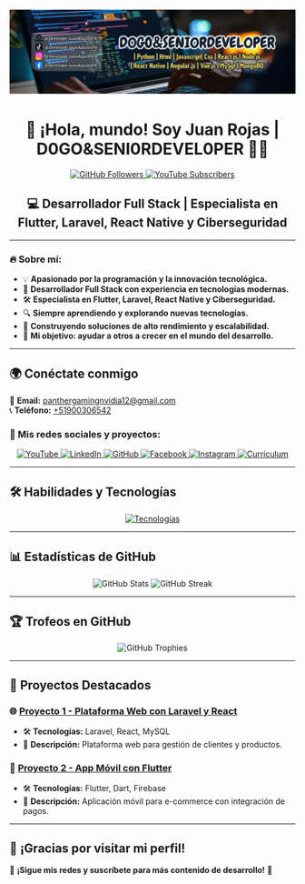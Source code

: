 # ![D0GO&SENI0RDEVEL0PER](https://github.com/DeveloperJuanAquinoPA/DeveloperJuanAquinoPA/blob/main/LogoPT.png)

<h1 align="center">🚀 ¡Hola, mundo! Soy Juan Rojas | D0GO&SENI0RDEVEL0PER 👨‍💻</h1>

<p align="center">
  <a href="https://github.com/DeveloperJuanAquinoPA">
    <img src="https://img.shields.io/github/followers/DeveloperJuanAquinoPA?label=Follow%20Me&style=social" alt="GitHub Followers">
  </a>
  <a href="https://www.youtube.com/@D0GO_SENI0RDEVEL0PER">
    <img src="https://img.shields.io/youtube/channel/subscribers/UCFakeChannel?style=social" alt="YouTube Subscribers">
  </a>
</p>

<h2 align="center">💻 Desarrollador Full Stack | Especialista en Flutter, Laravel, React Native y Ciberseguridad</h2>

---

### 🔥 Sobre mí:
- 💡 **Apasionado por la programación y la innovación tecnológica.**
- 🚀 **Desarrollador Full Stack con experiencia en tecnologías modernas.**
- 🛠️ **Especialista en Flutter, Laravel, React Native y Ciberseguridad.**
- 🔍 **Siempre aprendiendo y explorando nuevas tecnologías.**
- 💼 **Construyendo soluciones de alto rendimiento y escalabilidad.**
- 🎯 **Mi objetivo: ayudar a otros a crecer en el mundo del desarrollo.**

---

## 🌍 **Conéctate conmigo**
📩 **Email:** [panthergamingnvidia12@gmail.com](mailto:panthergamingnvidia12@gmail.com)  
📞 **Teléfono:** [+51900306542](tel:+51900306542)  

### 📌 Mis redes sociales y proyectos:
<p align="center">
  <a href="https://www.youtube.com/@D0GO_SENI0RDEVEL0PER">
    <img src="https://img.icons8.com/bubbles/50/youtube.png" alt="YouTube">
  </a>
  <a href="https://www.linkedin.com/in/jesús-josué-castañeda-colcas-9a73a5312">
    <img src="https://img.icons8.com/bubbles/50/linkedin.png" alt="LinkedIn">
  </a>
  <a href="https://github.com/DeveloperJuanAquinoPA">
    <img src="https://img.icons8.com/bubbles/50/github.png" alt="GitHub">
  </a>
  <a href="https://www.facebook.com/candida.noronha.77">
    <img src="https://img.icons8.com/bubbles/50/facebook.png" alt="Facebook">
  </a>
  <a href="https://www.instagram.com/anushkawijegoonawardana97/">
    <img src="https://img.icons8.com/bubbles/50/instagram.png" alt="Instagram">
  </a>
  <a href="https://onedrive.live.com/?authkey=%21AKntgUe4LOwU4xA&id=2C11D5C642133C04%213605&cid=2C11D5C642133C04">
    <img src="https://img.icons8.com/bubbles/50/document.png" alt="Currículum">
  </a>
</p>

---

## 🛠️ **Habilidades y Tecnologías**
<p align="center">
  <a href="https://skillicons.dev">
    <img src="https://skillicons.dev/icons?i=flutter,laravel,react,html,css,js,php,dart,mysql,sqlite,mongodb,nodejs,nextjs,git,github,linux,figma&theme=dark" alt="Tecnologías">
  </a>
</p>

---

## 📊 **Estadísticas de GitHub**
<p align="center">
  <img src="https://github-readme-stats.vercel.app/api?username=DeveloperJuanAquinoPA&show_icons=true&theme=radical&count_private=true" alt="GitHub Stats">
  <img src="https://github-readme-streak-stats.herokuapp.com/?user=DeveloperJuanAquinoPA&theme=radical" alt="GitHub Streak">
</p>

---

## 🏆 **Trofeos en GitHub**
<p align="center">
  <img src="https://github-profile-trophy.vercel.app/?username=DeveloperJuanAquinoPA&theme=radical&no-frame=false&margin-w=6" alt="GitHub Trophies">
</p>

---

## 🚀 **Proyectos Destacados**
### 🌐 [Proyecto 1 - Plataforma Web con Laravel y React](https://github.com/DeveloperJuanAquinoPA/Proyecto1)
- 🛠️ **Tecnologías:** Laravel, React, MySQL  
- 📌 **Descripción:** Plataforma web para gestión de clientes y productos.

### 📱 [Proyecto 2 - App Móvil con Flutter](https://github.com/DeveloperJuanAquinoPA/Proyecto2)
- 🛠️ **Tecnologías:** Flutter, Dart, Firebase  
- 📌 **Descripción:** Aplicación móvil para e-commerce con integración de pagos.

---

## 🌟 **¡Gracias por visitar mi perfil!**  
📢 **¡Sigue mis redes y suscríbete para más contenido de desarrollo!** 🚀
